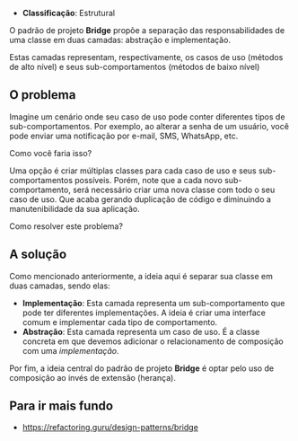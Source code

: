 - **Classificação**: Estrutural

O padrão de projeto **Bridge** propõe a separação das responsabilidades de uma classe em duas camadas: abstração e implementação. 

Estas camadas representam, respectivamente, os casos de uso (métodos de alto nível) e seus sub-comportamentos (métodos de baixo nível)

## O problema

Imagine um cenário onde seu caso de uso pode conter diferentes tipos de sub-comportamentos. Por exemplo, ao alterar a senha de um usuário, você pode enviar uma notificação por e-mail, SMS, WhatsApp, etc.

Como você faria isso?

Uma opção é criar múltiplas classes para cada caso de uso e seus sub-comportamentos possíveis. Porém, note que a cada novo sub-comportamento, será necessário criar uma nova classe com todo o seu caso de uso. Que acaba gerando duplicação de código e diminuindo a manutenibilidade da sua aplicação.

Como resolver este problema?

## A solução

Como mencionado anteriormente, a ideia aqui é separar sua classe em duas camadas, sendo elas:

- **Implementação**: Esta camada representa um sub-comportamento que pode ter diferentes implementações. A ideia é criar uma interface comum e implementar cada tipo de comportamento.
- **Abstração**: Esta camada representa um caso de uso. É a classe concreta em que devemos adicionar o relacionamento de composição com uma *implementação*.

Por fim, a ideia central do padrão de projeto **Bridge** é optar pelo uso de composição ao invés de extensão (herança).

## Para ir mais fundo

- <https://refactoring.guru/design-patterns/bridge>